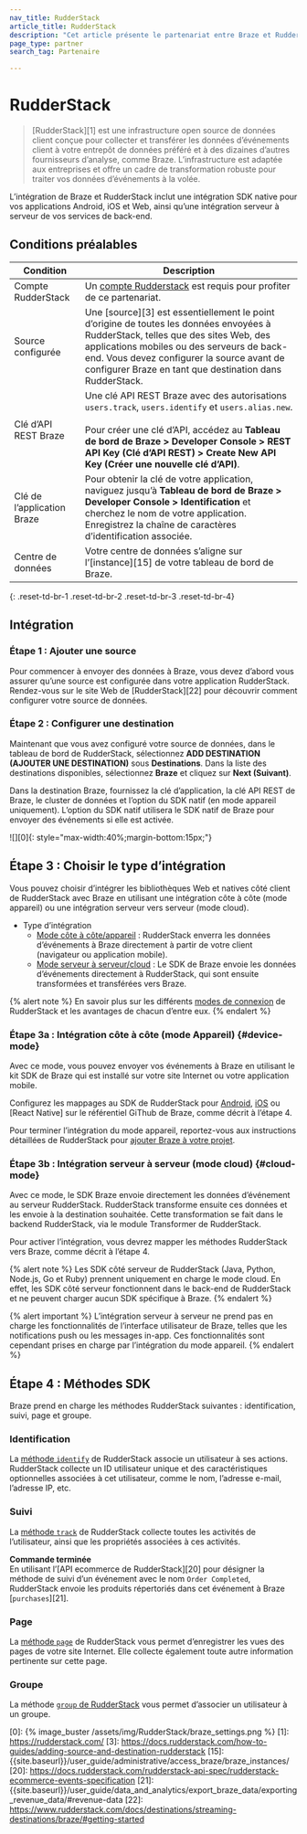 ```yaml
---
nav_title: RudderStack
article_title: RudderStack
description: "Cet article présente le partenariat entre Braze et RudderStack, une infrastructure open source de données client qui offre une intégration transparente de Braze pour vos applications Android, iOS et Web. Avec RudderStack, vous pouvez maintenant envoyer les données d’événements client de votre application directement à Braze pour effectuer des analyses contextuelles."
page_type: partner
search_tag: Partenaire

---
```


# RudderStack

> [RudderStack][1] est une infrastructure open source de données client conçue pour collecter et transférer les données d’événements client à votre entrepôt de données préféré et à des dizaines d’autres fournisseurs d’analyse, comme Braze. L’infrastructure est adaptée aux entreprises et offre un cadre de transformation robuste pour traiter vos données d’événements à la volée.

L’intégration de Braze et RudderStack inclut une intégration SDK native pour vos applications Android, iOS et Web, ainsi qu’une intégration serveur à serveur de vos services de back-end.

## Conditions préalables

| Condition | Description |
| --- | --- |
| Compte RudderStack | Un [compte Rudderstack](https://app.rudderstack.com/) est requis pour profiter de ce partenariat. |
| Source configurée | Une [source][3] est essentiellement le point d’origine de toutes les données envoyées à RudderStack, telles que des sites Web, des applications mobiles ou des serveurs de back-end. Vous devez configurer la source avant de configurer Braze en tant que destination dans RudderStack. |
| Clé d’API REST Braze | Une clé API REST Braze avec des autorisations `users.track`, `users.identify` et `users.alias.new`.<br><br>Pour créer une clé d’API, accédez au **Tableau de bord de Braze > Developer Console > REST API Key (Clé d’API REST) > Create New API Key (Créer une nouvelle clé d’API)**. |
| Clé de l’application Braze | Pour obtenir la clé de votre application, naviguez jusqu’à **Tableau de bord de Braze > Developer Console > Identification** et cherchez le nom de votre application. Enregistrez la chaîne de caractères d’identification associée.
| Centre de données | Votre centre de données s’aligne sur l’[instance][15] de votre tableau de bord de Braze.  |
{: .reset-td-br-1 .reset-td-br-2 .reset-td-br-3  .reset-td-br-4}

## Intégration

### Étape 1 : Ajouter une source

Pour commencer à envoyer des données à Braze, vous devez d’abord vous assurer qu’une source est configurée dans votre application RudderStack. Rendez-vous sur le site Web de [RudderStack][22] pour découvrir comment configurer votre source de données.

### Étape 2 : Configurer une destination

Maintenant que vous avez configuré votre source de données, dans le tableau de bord de RudderStack, sélectionnez **ADD DESTINATION (AJOUTER UNE DESTINATION)** sous **Destinations**. Dans la liste des destinations disponibles, sélectionnez **Braze** et cliquez sur **Next (Suivant)**.

Dans la destination Braze, fournissez la clé d’application, la clé API REST de Braze, le cluster de données et l’option du SDK natif (en mode appareil uniquement). L’option du SDK natif utilisera le SDK natif de Braze pour envoyer des événements si elle est activée. 

![][0]{: style="max-width:40%;margin-bottom:15px;"}

## Étape 3 : Choisir le type d’intégration

Vous pouvez choisir d’intégrer les bibliothèques Web et natives côté client de RudderStack avec Braze en utilisant une intégration côte à côte (mode appareil) ou une intégration serveur vers serveur (mode cloud).

- Type d’intégration
  - [Mode côte à côte/appareil](#device-mode) : RudderStack enverra les données d’événements à Braze directement à partir de votre client (navigateur ou application mobile).
  - [Mode serveur à serveur/cloud](#cloud-mode) : Le SDK de Braze envoie les données d’événements directement à RudderStack, qui sont ensuite transformées et transférées vers Braze.

{% alert note %} 
En savoir plus sur les différents [modes de connexion](https://www.rudderstack.com/docs/destinations/rudderstack-connection-modes/) de RudderStack et les avantages de chacun d’entre eux.
{% endalert %}

### Étape 3a : Intégration côte à côte (mode Appareil) {#device-mode}

Avec ce mode, vous pouvez envoyer vos événements à Braze en utilisant le kit SDK de Braze qui est installé sur votre site Internet ou votre application mobile.

Configurez les mappages au SDK de RudderStack pour [Android](https://github.com/rudderlabs/rudder-integration-braze-android), [iOS](https://github.com/rudderlabs/rudder-integration-braze-ios) ou [React Native] sur le référentiel GiThub de Braze, comme décrit à l’étape 4. 

Pour terminer l’intégration du mode appareil, reportez-vous aux instructions détaillées de RudderStack pour [ajouter Braze à votre projet](https://rudderstack.com/docs/destinations/marketing/braze/#adding-device-mode-integration).

### Étape 3b : Intégration serveur à serveur (mode cloud) {#cloud-mode}

Avec ce mode, le SDK Braze envoie directement les données d’événement au serveur RudderStack. RudderStack transforme ensuite ces données et les envoie à la destination souhaitée. Cette transformation se fait dans le backend RudderStack, via le module Transformer de RudderStack.

Pour activer l’intégration, vous devrez mapper les méthodes RudderStack vers Braze, comme décrit à l’étape 4.

{% alert note %} 
Les SDK côté serveur de RudderStack (Java, Python, Node.js, Go et Ruby) prennent uniquement en charge le mode cloud. En effet, les SDK côté serveur fonctionnent dans le back-end de RudderStack et ne peuvent charger aucun SDK spécifique à Braze. 
{% endalert %}

{% alert important %} L’intégration serveur à serveur ne prend pas en charge les fonctionnalités de l’interface utilisateur de Braze, telles que les notifications push ou les messages in-app. Ces fonctionnalités sont cependant prises en charge par l’intégration du mode appareil. 
{% endalert %}

## Étape 4 : Méthodes SDK

Braze prend en charge les méthodes RudderStack suivantes : identification, suivi, page et groupe.

### Identification

La [méthode `identify`](https://rudderstack.com/docs/destinations/marketing/braze/#identify) de RudderStack associe un utilisateur à ses actions. RudderStack collecte un ID utilisateur unique et des caractéristiques optionnelles associées à cet utilisateur, comme le nom, l’adresse e-mail, l’adresse IP, etc.

### Suivi

La [méthode `track`](https://rudderstack.com/docs/destinations/marketing/braze/#track) de RudderStack collecte toutes les activités de l’utilisateur, ainsi que les propriétés associées à ces activités.

**Commande terminée**<br>
En utilisant l’[API ecommerce de RudderStack][20] pour désigner la méthode de suivi d’un événement avec le nom `Order Completed`, RudderStack envoie les produits répertoriés dans cet événement à Braze [`purchases`][21].

### Page

La [méthode `page`](https://rudderstack.com/docs/destinations/marketing/braze/#page) de RudderStack vous permet d’enregistrer les vues des pages de votre site Internet. Elle collecte également toute autre information pertinente sur cette page.

### Groupe

La méthode [`group` de RudderStack](https://rudderstack.com/docs/destinations/marketing/braze/#group) vous permet d’associer un utilisateur à un groupe.

[0]: {% image_buster /assets/img/RudderStack/braze_settings.png %}
[1]: https://rudderstack.com/
[3]: https://docs.rudderstack.com/how-to-guides/adding-source-and-destination-rudderstack
[15]: {{site.baseurl}}/user_guide/administrative/access_braze/braze_instances/
[20]: https://docs.rudderstack.com/rudderstack-api-spec/rudderstack-ecommerce-events-specification
[21]: {{site.baseurl}}/user_guide/data_and_analytics/export_braze_data/exporting_revenue_data/#revenue-data
[22]: https://www.rudderstack.com/docs/destinations/streaming-destinations/braze/#getting-started
